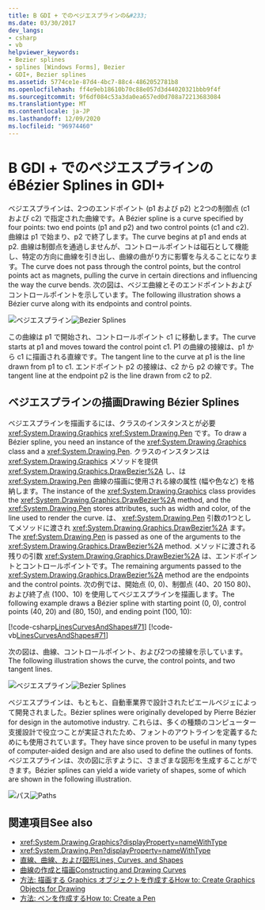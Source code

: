 ```yaml
---
title: B GDI + でのベジエスプラインの&#233;
ms.date: 03/30/2017
dev_langs:
- csharp
- vb
helpviewer_keywords:
- Bezier splines
- splines [Windows Forms], Bezier
- GDI+, Bezier splines
ms.assetid: 5774ce1e-87d4-4bc7-88c4-4862052781b8
ms.openlocfilehash: ff4e9eb18610b70c88e057d3d44020321bbb9f4f
ms.sourcegitcommit: 9f6df084c53a3da0ea657ed0d708a72213683084
ms.translationtype: MT
ms.contentlocale: ja-JP
ms.lasthandoff: 12/09/2020
ms.locfileid: "96974460"
---
```

# <a name="b233zier-splines-in-gdi"></a><span data-ttu-id="328e8-102">B GDI + でのベジエスプラインの&#233;</span><span class="sxs-lookup"><span data-stu-id="328e8-102">B&#233;zier Splines in GDI+</span></span>
<span data-ttu-id="328e8-103">ベジエスプラインは、2つのエンドポイント (p1 および p2) と2つの制御点 (c1 および c2) で指定された曲線です。</span><span class="sxs-lookup"><span data-stu-id="328e8-103">A Bézier spline is a curve specified by four points: two end points (p1 and p2) and two control points (c1 and c2).</span></span> <span data-ttu-id="328e8-104">曲線は p1 で始まり、p2 で終了します。</span><span class="sxs-lookup"><span data-stu-id="328e8-104">The curve begins at p1 and ends at p2.</span></span> <span data-ttu-id="328e8-105">曲線は制御点を通過しませんが、コントロールポイントは磁石として機能し、特定の方向に曲線を引き出し、曲線の曲がり方に影響を与えることになります。</span><span class="sxs-lookup"><span data-stu-id="328e8-105">The curve does not pass through the control points, but the control points act as magnets, pulling the curve in certain directions and influencing the way the curve bends.</span></span> <span data-ttu-id="328e8-106">次の図は、ベジエ曲線とそのエンドポイントおよびコントロールポイントを示しています。</span><span class="sxs-lookup"><span data-stu-id="328e8-106">The following illustration shows a Bézier curve along with its endpoints and control points.</span></span>  
  
 <span data-ttu-id="328e8-107">![ベジエスプライン](./media/aboutgdip02-art11a.gif "Aboutgdip02_art11a")</span><span class="sxs-lookup"><span data-stu-id="328e8-107">![Bezier Splines](./media/aboutgdip02-art11a.gif "Aboutgdip02_art11a")</span></span>  
  
 <span data-ttu-id="328e8-108">この曲線は p1 で開始され、コントロールポイント c1 に移動します。</span><span class="sxs-lookup"><span data-stu-id="328e8-108">The curve starts at p1 and moves toward the control point c1.</span></span> <span data-ttu-id="328e8-109">P1 の曲線の接線は、p1 から c1 に描画される直線です。</span><span class="sxs-lookup"><span data-stu-id="328e8-109">The tangent line to the curve at p1 is the line drawn from p1 to c1.</span></span> <span data-ttu-id="328e8-110">エンドポイント p2 の接線は、c2 から p2 の線です。</span><span class="sxs-lookup"><span data-stu-id="328e8-110">The tangent line at the endpoint p2 is the line drawn from c2 to p2.</span></span>  
  
## <a name="drawing-bzier-splines"></a><span data-ttu-id="328e8-111">ベジエスプラインの描画</span><span class="sxs-lookup"><span data-stu-id="328e8-111">Drawing Bézier Splines</span></span>  
 <span data-ttu-id="328e8-112">ベジエスプラインを描画するには、クラスのインスタンスとが必要 <xref:System.Drawing.Graphics> <xref:System.Drawing.Pen> です。</span><span class="sxs-lookup"><span data-stu-id="328e8-112">To draw a Bézier spline, you need an instance of the <xref:System.Drawing.Graphics> class and a <xref:System.Drawing.Pen>.</span></span> <span data-ttu-id="328e8-113">クラスのインスタンスは <xref:System.Drawing.Graphics> メソッドを提供 <xref:System.Drawing.Graphics.DrawBezier%2A> し、は <xref:System.Drawing.Pen> 曲線の描画に使用される線の属性 (幅や色など) を格納します。</span><span class="sxs-lookup"><span data-stu-id="328e8-113">The instance of the <xref:System.Drawing.Graphics> class provides the <xref:System.Drawing.Graphics.DrawBezier%2A> method, and the <xref:System.Drawing.Pen> stores attributes, such as width and color, of the line used to render the curve.</span></span> <span data-ttu-id="328e8-114">は、 <xref:System.Drawing.Pen> 引数の1つとしてメソッドに渡され <xref:System.Drawing.Graphics.DrawBezier%2A> ます。</span><span class="sxs-lookup"><span data-stu-id="328e8-114">The <xref:System.Drawing.Pen> is passed as one of the arguments to the <xref:System.Drawing.Graphics.DrawBezier%2A> method.</span></span> <span data-ttu-id="328e8-115">メソッドに渡される残りの引数 <xref:System.Drawing.Graphics.DrawBezier%2A> は、エンドポイントとコントロールポイントです。</span><span class="sxs-lookup"><span data-stu-id="328e8-115">The remaining arguments passed to the <xref:System.Drawing.Graphics.DrawBezier%2A> method are the endpoints and the control points.</span></span> <span data-ttu-id="328e8-116">次の例では、開始点 (0, 0)、制御点 (40、20 150 80)、および終了点 (100、10) を使用してベジエスプラインを描画します。</span><span class="sxs-lookup"><span data-stu-id="328e8-116">The following example draws a Bézier spline with starting point (0, 0), control points (40, 20) and (80, 150), and ending point (100, 10):</span></span>  
  
 [!code-csharp[LinesCurvesAndShapes#71](~/samples/snippets/csharp/VS_Snippets_Winforms/LinesCurvesAndShapes/CS/Class1.cs#71)]
 [!code-vb[LinesCurvesAndShapes#71](~/samples/snippets/visualbasic/VS_Snippets_Winforms/LinesCurvesAndShapes/VB/Class1.vb#71)]  
  
 <span data-ttu-id="328e8-117">次の図は、曲線、コントロールポイント、および2つの接線を示しています。</span><span class="sxs-lookup"><span data-stu-id="328e8-117">The following illustration shows the curve, the control points, and two tangent lines.</span></span>  
  
 <span data-ttu-id="328e8-118">![ベジエスプライン](./media/aboutgdip02-art12.gif "Aboutgdip02_art12")</span><span class="sxs-lookup"><span data-stu-id="328e8-118">![Bezier Splines](./media/aboutgdip02-art12.gif "Aboutgdip02_art12")</span></span>  
  
 <span data-ttu-id="328e8-119">ベジエスプラインは、もともと、自動車業界で設計されたピエールベジェによって開発されました。</span><span class="sxs-lookup"><span data-stu-id="328e8-119">Bézier splines were originally developed by Pierre Bézier for design in the automotive industry.</span></span> <span data-ttu-id="328e8-120">これらは、多くの種類のコンピューター支援設計で役立つことが実証されたため、フォントのアウトラインを定義するためにも使用されています。</span><span class="sxs-lookup"><span data-stu-id="328e8-120">They have since proven to be useful in many types of computer-aided design and are also used to define the outlines of fonts.</span></span> <span data-ttu-id="328e8-121">ベジエスプラインは、次の図に示すように、さまざまな図形を生成することができます。</span><span class="sxs-lookup"><span data-stu-id="328e8-121">Bézier splines can yield a wide variety of shapes, some of which are shown in the following illustration.</span></span>  
  
 <span data-ttu-id="328e8-122">![パス](./media/aboutgdip02-art13.gif "Aboutgdip02_art13")</span><span class="sxs-lookup"><span data-stu-id="328e8-122">![Paths](./media/aboutgdip02-art13.gif "Aboutgdip02_art13")</span></span>  
  
## <a name="see-also"></a><span data-ttu-id="328e8-123">関連項目</span><span class="sxs-lookup"><span data-stu-id="328e8-123">See also</span></span>

- <xref:System.Drawing.Graphics?displayProperty=nameWithType>
- <xref:System.Drawing.Pen?displayProperty=nameWithType>
- [<span data-ttu-id="328e8-124">直線、曲線、および図形</span><span class="sxs-lookup"><span data-stu-id="328e8-124">Lines, Curves, and Shapes</span></span>](lines-curves-and-shapes.md)
- [<span data-ttu-id="328e8-125">曲線の作成と描画</span><span class="sxs-lookup"><span data-stu-id="328e8-125">Constructing and Drawing Curves</span></span>](constructing-and-drawing-curves.md)
- [<span data-ttu-id="328e8-126">方法: 描画する Graphics オブジェクトを作成する</span><span class="sxs-lookup"><span data-stu-id="328e8-126">How to: Create Graphics Objects for Drawing</span></span>](how-to-create-graphics-objects-for-drawing.md)
- [<span data-ttu-id="328e8-127">方法: ペンを作成する</span><span class="sxs-lookup"><span data-stu-id="328e8-127">How to: Create a Pen</span></span>](how-to-create-a-pen.md)
